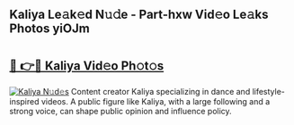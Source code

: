 ## Kaliya Le𝚊k𝚎d N𝚞𝚍e - Part-hxw Vid𝚎o Le𝚊ks Photos yiOJm

# <h2><a href="http://fbdwvq.evod.top/?m=Kaliya">🔗 👉🔴 Kaliya Vid𝚎o Ph𝚘t𝚘s</a></h2>

[![Kaliya N𝚞d𝚎s](https://i.imgur.com/8V9OHl7.gif)](http://fbdwvq.evod.top/?m=Kaliya)
Content creator Kaliya specializing in dance and lifestyle-inspired videos. A public figure like Kaliya, with a large following and a strong voice, can shape public opinion and influence policy. 
